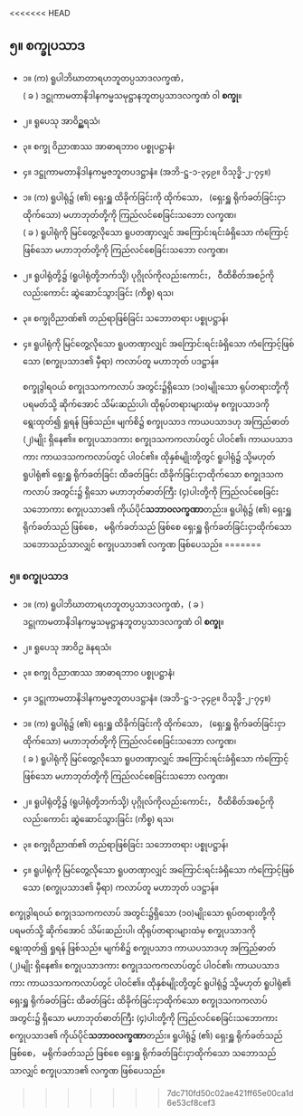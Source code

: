 <<<<<<< HEAD
## ၅။ စက္ခုပသာဒ

- ၁။ (က) ရူပါဘိဃာတာရဟဘူတပ္ပသာဒလက္ခဏံ，<br>( ခ ) ဒဋ္ဌုကာမတာနိဒါနကမ္မသမုဋ္ဌာနဘူတပ္ပသာဒလက္ခဏံ ဝါ **စက္ခု**။
- ၂။ ရူပေသု အာဝိဥ္ဆရသံ၊
- ၃။ စက္ခု ဝိညာဏဿ အာဓာရဘာ၀ ပစ္စုပဋ္ဌာနံ၊
- ၄။ ဒဋ္ဌုကာမတာနိဒါနကမ္မဇဘူတပဒဋ္ဌာနံ။ (အဘိ-ဋ္ဌ-၁-၃၄၉။ ဝိသုဒ္ဓိ-၂-၇၄။)

- ၁။ (က) ရူပါရုံ၌ (၏) ရှေးရှူ ထိခိုက်ခြင်းကို ထိုက်သော， (ရှေးရှူ ရိုက်ခတ်ခြင်းငှာ ထိုက်သော) မဟာဘုတ်တို့ကို ကြည်လင်စေခြင်းသဘော <r>လက္ခဏ<r>၊<br>( ခ ) ရူပါရုံကို မြင်တွေ့လိုသော ရူပတဏှာလျှင် အကြောင်းရင်းခံရှိသော ကံကြောင့် ဖြစ်သော မဟာဘုတ်တို့ကို ကြည်လင်စေခြင်းသဘော <r>လက္ခဏ<r>၊
- ၂။ ရူပါရုံတို့၌ (ရူပါရုံတို့ဘက်သို့) ပုဂ္ဂိုလ်ကိုလည်းကောင်း， ဝီထိစိတ်အစဉ်ကိုလည်းကောင်း ဆွဲဆောင်သွားခြင်း<r> (ကိစ္စ) ရသ၊</r>
- ၃။ စက္ခုဝိညာဏ်၏ တည်ရာဖြစ်ခြင်း သဘောတရား <r>ပစ္စုပဋ္ဌာန်၊</r>
- ၄။ ရူပါရုံကို မြင်တွေ့လိုသော ရူပတဏှာလျှင် အကြောင်းရင်းခံရှိသော ကံကြောင့်ဖြစ်သော (စက္ခုပသာဒ၏ မှီရာ) ကလာပ်တူ မဟာဘုတ် <r>ပဒဋ္ဌာန်။</r>

    စက္ခုဒွါရဝယ် စက္ခုဒသကကလာပ် အတွင်း၌ရှိသော (၁၀)မျိုးသော ရုပ်တရားတို့ကို ပရမတ်သို့ ဆိုက်အောင် သိမ်းဆည်းပါ၊ ထိုရုပ်တရားများထဲမှ စက္ခုပသာဒကို ရွေးထုတ်၍ ရှုရန် ဖြစ်သည်။ 
    မျက်စိ၌ စက္ခုပသာဒ ကာယပသာဒဟု အကြည်ဓာတ် (၂)မျိုး ရှိနေ၏။ 
    စက္ခုပသာဒကား စက္ခုဒသကကလာပ်တွင် ပါဝင်၏၊ ကာယပသာဒ ကား ကာယဒသကကလာပ်တွင် ပါဝင်၏။
     ထိုနှစ်မျိုးတို့တွင် ရူပါရုံ၌ သို့မဟုတ် ရူပါရုံ၏ ရှေးရှူ ရိုက်ခတ်ခြင်း   ထိခတ်ခြင်း ထိခိုက်ခြင်းငှာထိုက်သော စက္ခုဒသကကလာပ် အတွင်း၌ ရှိသော မဟာဘုတ်ဓာတ်ကြီး (၄)ပါးတို့ကို ကြည်လင်စေခြင်းသဘောကား စက္ခုပသာဒ၏ ကိုယ်ပိုင်**သဘာ၀လက္ခဏာ**တည်း။
      ရူပါရုံ၌ (၏) ရှေးရှူ ရိုက်ခတ်သည် ဖြစ်စေ， မရိုက်ခတ်သည် ဖြစ်စေ ရှေးရှူ ရိုက်ခတ်ခြင်းငှာထိုက်သော သဘောသည်သာလျှင် စက္ခုပသာဒ၏ လက္ခဏ ဖြစ်ပေသည်။
=======
### ၅။ စက္ခုပသာဒ

- ၁။ (က) ရူပါဘိဃာတာရဟဘူတပ္ပသာဒလက္ခဏံ，( ခ ) <br>ဒဋ္ဌုကာမတာနိဒါနကမ္မသမုဋ္ဌာနဘူတပ္ပသာဒလက္ခဏံ ဝါ **စက္ခု**။
- ၂။ ရူပေသု အာဝိဥ äနရသံ၊
- ၃။ စက္ခု ဝိညာဏဿ အာဓာရဘာ၀ ပစ္စုပဋ္ဌာနံ၊
- ၄။ ဒဋ္ဌုကာမတာနိဒါနကမ္မဇဘူတပဒဋ္ဌာနံ။ (အဘိ-ဋ္ဌ-၁-၃၄၉။ ဝိသုဒ္ဓိ-၂-၇၄။)

- ၁။ (က) ရူပါရုံ၌ (၏) ရှေးရှူ ထိခိုက်ခြင်းကို ထိုက်သော， (ရှေးရှူ ရိုက်ခတ်ခြင်းငှာ ထိုက်သော) မဟာဘုတ်တို့ကို ကြည်လင်စေခြင်းသဘော လက္ခဏ၊<br>( ခ ) ရူပါရုံကို မြင်တွေ့လိုသော ရူပတဏှာလျှင် အကြောင်းရင်းခံရှိသော ကံကြောင့် ဖြစ်သော မဟာဘုတ်တို့ကို ကြည်လင်စေခြင်းသဘော လက္ခဏ၊
- ၂။ ရူပါရုံတို့၌ (ရူပါရုံတို့ဘက်သို့) ပုဂ္ဂိုလ်ကိုလည်းကောင်း， ဝီထိစိတ်အစဉ်ကိုလည်းကောင်း ဆွဲဆောင်သွားခြင်း (ကိစ္စ) ရသ၊
- ၃။ စက္ခုဝိညာဏ်၏ တည်ရာဖြစ်ခြင်း သဘောတရား ပစ္စုပဋ္ဌာန်၊
- ၄။ ရူပါရုံကို မြင်တွေ့လိုသော ရူပတဏှာလျှင် အကြောင်းရင်းခံရှိသော ကံကြောင့်ဖြစ်သော (စက္ခုပသာဒ၏ မှီရာ) ကလာပ်တူ မဟာဘုတ် ပဒဋ္ဌာန်။

စက္ခုဒွါရဝယ် စက္ခုဒသကကလာပ် အတွင်း၌ရှိသော (၁၀)မျိုးသော ရုပ်တရားတို့ကို ပရမတ်သို့ ဆိုက်အောင် သိမ်းဆည်းပါ၊ ထိုရုပ်တရားများထဲမှ စက္ခုပသာဒကို ရွေးထုတ်၍ ရှုရန် ဖြစ်သည်။ 
မျက်စိ၌ စက္ခုပသာဒ ကာယပသာဒဟု အကြည်ဓာတ် (၂)မျိုး ရှိနေ၏။ 
စက္ခုပသာဒကား စက္ခုဒသကကလာပ်တွင် ပါဝင်၏၊ ကာယပသာဒ ကား ကာယဒသကကလာပ်တွင် ပါဝင်၏။
ထိုနှစ်မျိုးတို့တွင် ရူပါရုံ၌ သို့မဟုတ် ရူပါရုံ၏ ရှေးရှူ ရိုက်ခတ်ခြင်း   ထိခတ်ခြင်း ထိခိုက်ခြင်းငှာထိုက်သော စက္ခုဒသကကလာပ် အတွင်း၌ ရှိသော မဟာဘုတ်ဓာတ်ကြီး (၄)ပါးတို့ကို ကြည်လင်စေခြင်းသဘောကား စက္ခုပသာဒ၏ ကိုယ်ပိုင်**သဘာ၀လက္ခဏာ**တည်း။
ရူပါရုံ၌ (၏) ရှေးရှူ ရိုက်ခတ်သည် ဖြစ်စေ， မရိုက်ခတ်သည် ဖြစ်စေ ရှေးရှူ ရိုက်ခတ်ခြင်းငှာထိုက်သော သဘောသည်သာလျှင် စက္ခုပသာဒ၏ လက္ခဏ ဖြစ်ပေသည်။
>>>>>>> 7dc710fd50c02ae421ff65e00ca1d6e53cf8cef3

